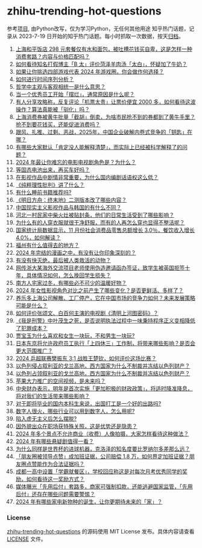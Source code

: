 # zhihu-trending-hot-questions
参考[项目](https://github.com/justjavac/zhihu-trending-hot-questions), 由Python改写，仅为学习Python，无任何其他用途
知乎热门话题，记录从 2023-7-19
日开始的知乎热门话题。每小时抓取一次数据，按天[归档](./data)。
<!-- BEGIN -->
<!-- 最后更新时间 2024-12-17 03:04:16.083349 -->
1. [上海和平饭店 298 元套餐仅有水和面包，被吐槽花钱买自卑，这是怎样一种消费套路？内容与价格匹配吗？](https://www.zhihu.com/question/7021798384)
1. [如何看待知名打假博主「B 太」评价菏泽羊肉汤「太白」，怀疑加了牛奶？](https://www.zhihu.com/question/6988103556)
1. [如果让你挑选四部游戏代表 2024 年游戏圈，你会做作何选择？](https://www.zhihu.com/question/6845948757)
1. [如何进行时间序列分析？](https://www.zhihu.com/question/267018331)
1. [哲学中主观与客观相统一是什么意思？](https://www.zhihu.com/question/6133109612)
1. [当一个优秀员工开始「摆烂」，通常原因是什么呢？](https://www.zhihu.com/question/6525588433)
1. [有人分享攻略称，反复评论「机票太贵」让票价便宜 2000 多，如何看待这波操作？算法真能被「驯化」吗？](https://www.zhihu.com/question/6902414538)
1. [上海消费券被黄牛批量「截胡」倒卖，为啥市民抢不到的券都到了黄牛手里？抢不到要花钱买，还能促进消费吗？](https://www.zhihu.com/question/6580046866)
1. [跟风、扎推、过剩、恶战，2025年，中国企业破解内卷式竞争的「钥匙」在哪？](https://www.zhihu.com/question/6675854503)
1. [有哪些大家默认「肯定没人能解释清楚」，而实际上已经被科学解释了的问题？](https://www.zhihu.com/question/263896133)
1. [2024 年最让你难忘的电影电视剧角色是？为什么？](https://www.zhihu.com/question/6844583681)
1. [等固态电池出来，再买车好吗？](https://www.zhihu.com/question/6697092837)
1. [在影视作品中剧情非常重要，为什么国内编剧话语权这么低？](https://www.zhihu.com/question/5975505346)
1. [《纯粹理性批判》讲了什么？](https://www.zhihu.com/question/316417206)
1. [有什么睡前书籍推荐吗?](https://www.zhihu.com/question/6938900274)
1. [《明日方舟：终末地》二测版本改了哪些内容？](https://www.zhihu.com/question/6933226018)
1. [中国现实主义影视作品与韩国的有什么不同？](https://www.zhihu.com/question/5975456801)
1. [河北一村民家中柴火灶被贴封条，他们的日常生活受到了哪些影响？](https://www.zhihu.com/question/6924984464)
1. [为什么有的人穿衣服就很干净舒服，而有的人再怎么穿也显得不整洁呢？](https://www.zhihu.com/question/548327365)
1. [国家统计局数据显示，11 月份社会消费品零售总额增长 3.0％，餐饮收入增长 4.0%，如何解读？](https://www.zhihu.com/question/6982033728)
1. [福州有什么值得去的地方？](https://www.zhihu.com/question/318193294)
1. [2024 年完结的漫画之中，有没有让你印象深刻的？](https://www.zhihu.com/question/5758371724)
1. [有没有快灭绝，最后被人类救活的动物？](https://www.zhihu.com/question/6520587893)
1. [网传浙大某海外交流项目老师使用伪造邀请函办签证，致学生被英国拒签十年，具体情况如何，怎么挽回学生损失？](https://www.zhihu.com/question/7028745953)
1. [南方人宅家过冬，有哪些必不可少的温暖好物？](https://www.zhihu.com/question/5815234156)
1. [2024 年女性影视角色对比之前产生了哪些变化？是否更鲜活、多样了？](https://www.zhihu.com/question/5959875364)
1. [养乐多上海公司解散、工厂停产，它在中国市场的竞争力如何？未来发展策略可能是什么？](https://www.zhihu.com/question/6477078418)
1. [如何评价张颂文、白百何主演的电视剧《清明上河图密码》？](https://www.zhihu.com/question/4860103704)
1. [《我是刑警》中叶茂生之死，是否说明执法过程中一味秉持程序正义变相降低了犯罪成本？](https://www.zhihu.com/question/5803273094)
1. [贾宝玉为什么喜欢和女生一块玩，不和男生一块玩?](https://www.zhihu.com/question/3996316119)
1. [日本东京将允许政府员工执行「上四休三」工作制，将带来哪些影响？是否会更大范围推广？](https://www.zhihu.com/question/6979349938)
1. [2024 乒超联赛樊振东 3:1 战胜王楚钦，如何评价这场比赛？](https://www.zhihu.com/question/7030717661)
1. [以色列侵占叙利亚的戈兰高地，西方国家为什么不制裁并冻结以色列财产？](https://www.zhihu.com/question/6458063468)
1. [以色列占领叙利亚的戈兰高地，西方国家为什么不制裁并冻结以色列财产？](https://www.zhihu.com/question/6458063468)
1. [苹果大力推广的空间视频，是未来吗？](https://www.zhihu.com/question/6657599306)
1. [中央财办表示，明年是首次实施「更加积极的财政政策」，将适时降准降息，将对我们的生活带来哪些影响？](https://www.zhihu.com/question/7007111128)
1. [对于即将毕业的国内本科生来说，出国打工是一个好的出路吗?](https://www.zhihu.com/question/6482143837)
1. [数字人很火，哪些行业可以用到数字人，怎么用呢?](https://www.zhihu.com/question/624139316)
1. [陷入虚无主义后怎么摆脱?](https://www.zhihu.com/question/4377645487)
1. [因外貌出众在职场获特殊关照，这是优势还是隐患？](https://www.zhihu.com/question/6694643735)
1. [2024 年多个景点不允许商业（收费）人像拍摄，大家怎样看待这种做法？](https://www.zhihu.com/question/6663587676)
1. [2024 年有哪些悬疑剧值得一看？](https://www.zhihu.com/question/665944406)
1. [为什么同样是世界杯的进球机器，克洛泽的知名度要比罗纳尔多差那么远？](https://www.zhihu.com/question/24245108)
1. [「朋友圈被领导点赞」成加班证据，公司赔偿 1.8 万，如何界定加班证据？朋友圈点赞能作为合法证据吗？](https://www.zhihu.com/question/6571845691)
1. [成都一高中设置「学霸就餐区」，学校回应称这是对每次月考优秀同学的奖励，如何看待这一奖励方式？](https://www.zhihu.com/question/7071905146)
1. [媒体曝光「先用后付」套路多，商家可强制扣款，还能逃避国家监管，「先用后付」还存在哪些问题需要警惕？](https://www.zhihu.com/question/6974968905)
1. [2024 年有哪些家电新物种的诞生，让你更期待未来的「家」？](https://www.zhihu.com/question/5480686927)
<!-- END -->
### License
[zhihu-trending-hot-questions](https://github.com/yaogengzhu/zhihu-trending-hot-questions)
的源码使用 MIT License 发布。具体内容请查看 [LICENSE](./LICENSE) 文件。
